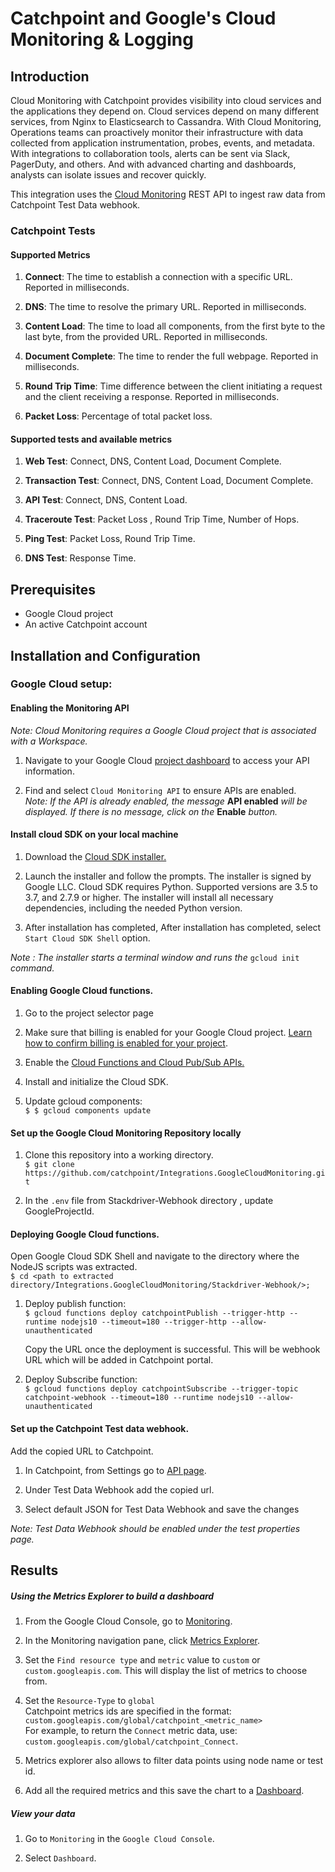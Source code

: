 # Catchpoint and Google's Cloud Monitoring & Logging

## Introduction

Cloud Monitoring with Catchpoint provides visibility into cloud services and the applications they depend on. Cloud services depend on many different services, from Nginx to Elasticsearch to Cassandra. With Cloud Monitoring, Operations teams can proactively monitor their infrastructure with data collected from application instrumentation, probes, events, and metadata. With integrations to collaboration tools, alerts can be sent via Slack, PagerDuty, and others. And with advanced charting and dashboards, analysts can isolate issues and recover quickly.

This integration uses the [Cloud Monitoring](https://cloud.google.com/monitoring) REST API to ingest raw data from Catchpoint Test Data webhook.

### Catchpoint Tests

#### Supported Metrics

1. **Connect**: The time to establish a connection with a specific URL. Reported in milliseconds.

1. **DNS**: The time to resolve the primary URL. Reported in milliseconds.

1. **Content Load**: The time to load all components, from the first byte to the last byte, from the provided URL. Reported in milliseconds.

1. **Document Complete**: The time to render the full webpage. Reported in milliseconds.

1. **Round Trip Time**: Time difference between the client initiating a request and the client receiving a response. Reported in milliseconds.

1.  **Packet Loss**: Percentage of total packet loss.

#### Supported tests and available metrics

1. **Web Test**: Connect, DNS, Content Load, Document Complete.

1. **Transaction Test**: Connect, DNS, Content Load, Document Complete.
   
1. **API Test**: Connect, DNS, Content Load.

1. **Traceroute Test**:  Packet Loss , Round Trip Time, Number of Hops.

1. **Ping Test**:  Packet Loss, Round Trip Time.

1. **DNS Test**:  Response Time.

##  Prerequisites

- Google Cloud project
- An active Catchpoint account

## Installation and Configuration

 ### Google Cloud setup:
 
 #### Enabling the Monitoring API
 
_Note: Cloud Monitoring requires a Google Cloud project that is associated with a Workspace._

1. Navigate to your Google Cloud [project dashboard](https://console.cloud.google.com/apis/dashboard) to access your API information.

1. Find and select `Cloud Monitoring API` to ensure APIs are enabled.   
_Note: If the API is already enabled, the message_ **API enabled** _will be displayed. If there is no message, click on the_ **Enable** _button._

#### Install cloud SDK on your local machine

1. Download the [Cloud SDK installer.](https://dl.google.com/dl/cloudsdk/channels/rapid/GoogleCloudSDKInstaller.exe)

1. Launch the installer and follow the prompts. The installer is signed by Google LLC. Cloud SDK requires Python. Supported versions are 3.5 to 3.7, and 2.7.9 or higher. The installer will install all necessary dependencies, including the needed Python version.

1. After installation has completed, After installation has completed, select `Start Cloud SDK Shell` option.

_Note : The installer starts a terminal window and runs the_ `gcloud init` _command._

#### Enabling Google Cloud functions.

1. Go to the project selector page

1. Make sure that billing is enabled for your Google Cloud project.   [Learn how to confirm billing is enabled for your project](https://cloud.google.com/billing/docs/how-to/modify-project).

1. Enable the [Cloud Functions and Cloud Pub/Sub APIs.](https://console.cloud.google.com/flows/enableapi?apiid=cloudfunctions,pubsub&redirect=https://cloud.google.com/functions/docs/tutorials/pubsub)

1. Install and initialize the Cloud SDK.

1. Update gcloud components:  
`$ $ gcloud components update`

#### Set up the Google Cloud Monitoring Repository locally

1. Clone this repository into a working directory.  
`$ git clone https://github.com/catchpoint/Integrations.GoogleCloudMonitoring.git`

1. In the `.env` file from Stackdriver-Webhook directory , update GoogleProjectId.

#### Deploying Google Cloud functions.

Open Google Cloud SDK Shell and navigate to the directory where the NodeJS scripts was extracted.  
`$ cd <path to extracted directory/Integrations.GoogleCloudMonitoring/Stackdriver-Webhook/>;`

 1. Deploy publish function:  
   `$ gcloud functions deploy catchpointPublish --trigger-http --runtime nodejs10 --timeout=180 --trigger-http --allow-unauthenticated`

    Copy the URL once the deployment is successful. This will be webhook URL which will be added in Catchpoint portal.
    
  1. Deploy Subscribe function:  
      `$ gcloud functions deploy catchpointSubscribe --trigger-topic catchpoint-webhook --timeout=180 --runtime nodejs10 --allow-unauthenticated`
      
####  Set up the Catchpoint Test data webhook.

Add the copied URL to Catchpoint.

1. In Catchpoint, from Settings go to [API page](https://portal.catchpoint.com/ui/Content/Administration/ApiDetail.aspx).

1. Under Test Data Webhook add the copied url.

1. Select default JSON for Test Data Webhook and save the changes

_Note: Test Data Webhook should be enabled under the test properties page._

## Results

##### Using the Metrics Explorer to build a dashboard

1. From the Google Cloud Console, go to [Monitoring](https://console.cloud.google.com/monitoring).

1. In the Monitoring navigation pane, click [Metrics Explorer](https://cloud.google.com/monitoring/charts/metrics-explorer).

1. Set the `Find resource type` and `metric` value to `custom` or `custom.googleapis.com`. This will display the list of metrics to choose from.

1. Set the `Resource-Type` to `global`  
Catchpoint metrics ids are specified in the format: `custom.googleapis.com/global/catchpoint_<metric_name>`  
For example, to return the `Connect` metric data, use:  
`custom.googleapis.com/global/catchpoint_Connect`.

1. Metrics explorer also allows to filter data points using node name or test id.

1. Add all the required metrics and this save the chart to a [Dashboard](https://console.cloud.google.com/monitoring/dashboards).

##### View your data

1. Go to `Monitoring` in the `Google Cloud Console`.

1. Select `Dashboard`.
